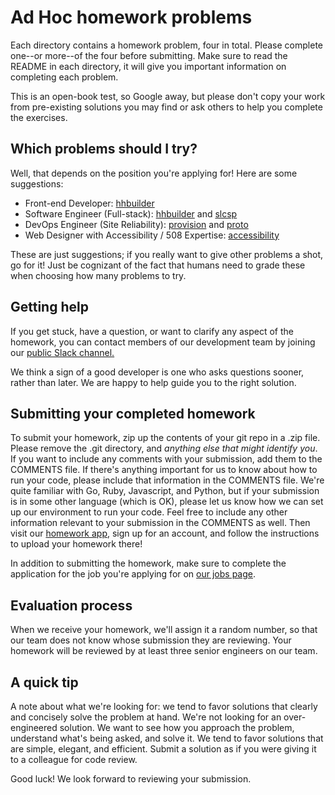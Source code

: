 Ad Hoc homework problems
========================

Each directory contains a homework problem, four in total. Please complete one--or
more--of the four before submitting. Make sure to read the README in each directory,
it will give you important information on completing each problem.

This is an open-book test, so Google away, but please don't copy your work from pre-existing solutions you may find or ask
others to help you complete the exercises.

Which problems should I try?
------------

Well, that depends on the position you're applying for! Here are some suggestions:

 - Front-end Developer: [hhbuilder](https://github.com/adhocteam/homework/tree/master/hhbuilder)
 - Software Engineer (Full-stack): [hhbuilder](https://github.com/adhocteam/homework/tree/master/hhbuilder) and [slcsp](https://github.com/adhocteam/homework/tree/master/slcsp)
 - DevOps Engineer (Site Reliability): [provision](https://github.com/adhocteam/homework/tree/master/provision) and [proto](https://github.com/adhocteam/homework/tree/master/proto)
 - Web Designer with Accessibility / 508 Expertise: [accessibility](https://github.com/adhocteam/homework/tree/master/accessibility)

These are just suggestions; if you really want to give other problems a shot, go for it! Just be cognizant of the fact that humans need to grade these when choosing how many problems to try.

Getting help
------------

If you get stuck, have a question, or want to clarify any aspect of the
homework, you can contact members of our development team by
joining our [public Slack channel.](https://adhocteam-public.herokuapp.com)

We think a sign of a good developer is one who asks questions sooner, rather
than later. We are happy to help guide you to the right solution.

Submitting your completed homework
----------------------------------

To submit your homework, zip up the contents of your git repo in a .zip file.
Please remove the .git directory, and *anything else that might identify you*.
If you want to include any comments with your submission, add them to the
COMMENTS file. If there's anything important for us to know about how to run
your code, please include that information in the COMMENTS file. We're quite familiar with Go,
Ruby, Javascript, and Python, but if your submission is in some other
language (which is OK), please let us know how we can set up our environment
to run your code. Feel free to include any other information relevant to your
submission in the COMMENTS as well. Then visit our
[homework app](https://adhocteam.herokuapp.com/candidates/sign_up), sign up
for an account, and follow the instructions to upload your homework there!

In addition to submitting the homework, make sure to complete the application
for the job you're applying for on [our jobs page](https://www.adhocteam.us/join).

Evaluation process
------------------

When we receive your homework, we'll assign it a random number, so that our team
does not know whose submission they are reviewing. Your homework will be
reviewed by at least three senior engineers on our team.

A quick tip
-----------

A note about what we're looking for: we tend to favor solutions that clearly
and concisely solve the problem at hand. We're not looking for an
over-engineered solution. We want to see how you approach the problem,
understand what's being asked, and solve it. We tend to favor solutions that
are simple, elegant, and efficient. Submit a solution as if you were giving it
to a colleague for code review.

Good luck! We look forward to reviewing your submission.
